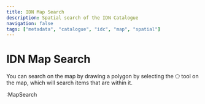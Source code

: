 ```yaml
---
title: IDN Map Search
description: Spatial search of the IDN Catalogue
navigation: false
tags: ["metadata", "catalogue", "idc", "map", "spatial"]
---
```


# IDN Map Search
You can search on the map by drawing a polygon by selecting the <span class="text-xl">&#11040;</span> tool on the map, which will search items that are within it.

:MapSearch